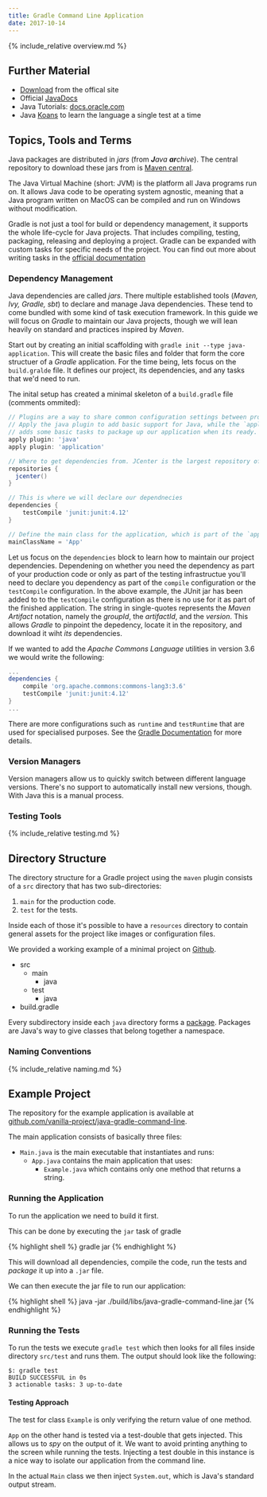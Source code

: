 ```yaml
---
title: Gradle Command Line Application
date: 2017-10-14
---
```


{% include_relative overview.md %} 

## Further Material

- [Download](https://java.com/de/download/) from the offical site
- Official [JavaDocs](https://docs.oracle.com/javase/8/docs/api/)
- Java Tutorials: [docs.oracle.com](http://docs.oracle.com/javase/tutorial)
- Java [Koans](https://github.com/matyb/java-koans) to learn the language a single test at a time


## Topics, Tools and Terms

Java packages are distributed in _jars_ (from _**J**ava **ar**chive_).
The central repository to download these jars from is [Maven central](https://search.maven.org).

The Java Virtual Machine (short: JVM) is the platform all Java programs run on.
It allows Java code to be operating system agnostic, meaning that a Java program written on MacOS can be compiled and run on Windows without modification.

Gradle is not just a tool for build or dependency management, it supports the whole life-cycle for Java projects.
That includes compiling, testing, packaging, releasing and deploying a project.
Gradle can be expanded with custom tasks for specific needs of the project. You can find out more about writing tasks in the [official documentation](https://docs.gradle.org/current/userguide/more_about_tasks.html)


### Dependency Management

Java dependencies are called _jars_.
There multiple established tools (_Maven, Ivy, Gradle, sbt_) to declare and manage Java dependencies.
These tend to come bundled with some kind of task execution framework.
In this guide we will focus on _Gradle_ to maintain our Java projects, though we will lean heavily on standard and practices inspired by _Maven_.

Start out by creating an initial scaffolding with `gradle init --type java-application`.
This will create the basic files and folder that form the core structuer of a _Gradle_ application.
For the time being, lets focus on the `build.gralde` file. It defines our project, its dependencies, and any tasks that we'd need to run.

The inital setup has created a minimal skeleton of a `build.gradle` file (comments ommited):

```groovy
// Plugins are a way to share common configuration settings between projects
// Apply the java plugin to add basic support for Java, while the `application`
// adds some basic tasks to package up our application when its ready.
apply plugin: 'java'
apply plugin: 'application'

// Where to get dependencies from. JCenter is the largest repository of jars and very reputable
repositories {
  jcenter()
}

// This is where we will declare our dependnecies
dependencies {
    testCompile 'junit:junit:4.12'
}

// Define the main class for the application, which is part of the `application` plugin
mainClassName = 'App'

```

Let us focus on the `dependencies` block to learn how to maintain our project dependencies.
Dependening on whether you need the dependency as part of your production code or only as part of the testing infrastructue you'll need to declare you dependency as part of the `compile` configuration or the `testCompile` configuration.
In the above example, the JUnit jar has been added to to the `testCompile` configuration as there is no use for it as part of the finished application.
The string in single-quotes represents the _Maven Artifact_ notation, namely the _groupId_, the _artifactId_, and the _version_.
This allows _Gradle_ to pinpoint the depedency, locate it in the repository, and download it wiht _its_ dependencies.

If we wanted to add the _Apache Commons Language_ utilities in version 3.6 we would write the following:

```groovy
...
dependencies {
    compile 'org.apache.commons:commons-lang3:3.6'
    testCompile 'junit:junit:4.12'
}
...
```

There are more configurations such as `runtime` and `testRuntime` that are used for specialised purposes. See the [Gradle Documentation](https://docs.gradle.org/current/userguide/dependency_management.html) for more details.

### Version Managers

Version managers allow us to quickly switch between different language versions.
There's no support to automatically install new versions, though.
With Java this is a manual process.


### Testing Tools

{% include_relative testing.md %}


## Directory Structure

The directory structure for a Gradle project using the `maven` plugin consists of a `src` directory that has two sub-directories:
1. `main` for the production code.
2. `test` for the tests.

Inside each of those it's possible to have a `resources` directory to contain general assets for the project like images or configuration files.

We provided a working example of a minimal project on [Github](https://github.com/vanilla-project/java-gradle-command-line).

<ul class="directory-structure">
  <li class="directory">
    src
    <ul>
      <li class="directory">main<ul><li class="directory">java</li></ul></li>
      <li class="directory">test<ul><li class="directory">java</li></ul></li>
    </ul>
  </li>
  <li class="ruby file">build.gradle</li>
</ul>

Every subdirectory inside each `java` directory forms a [package](https://en.wikipedia.org/wiki/Java_package).
Packages are Java's way to give classes that belong together a namespace.


### Naming Conventions

{% include_relative naming.md %}


## Example Project

The repository for the example application is available at [github.com/vanilla-project/java-gradle-command-line](https://github.com/vanilla-project/java-gradle-command-line).

The main application consists of basically three files:

- `Main.java` is the main executable that instantiates and runs:
  - `App.java` contains the main application that uses:
    - `Example.java` which contains only one method that returns a string.


### Running the Application

To run the application we need to build it first.

This can be done by executing the `jar` task of gradle

{% highlight shell %}
gradle jar
{% endhighlight %}

This will download all dependencies, compile the code, run the tests and _package_ it up into a `.jar` file.

We can then execute the jar file to run our application:

{% highlight shell %}
java -jar ./build/libs/java-gradle-command-line.jar
{% endhighlight %}


### Running the Tests

To run the tests we execute `gradle test` which then looks for all files inside directory `src/test` and runs them.
The output should look like the following:

```
$: gradle test
BUILD SUCCESSFUL in 0s
3 actionable tasks: 3 up-to-date
```


#### Testing Approach

The test for class `Example` is only verifying the return value of one method.

`App` on the other hand is tested via a test-double that gets injected.
This allows us to _spy_ on the output of it.
We want to avoid printing anything to the screen while running the tests.
Injecting a test double in this instance is a nice way to isolate our application from the command line.

In the actual `Main` class we then inject `System.out`, which is Java's standard output stream.


